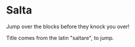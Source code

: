 # Salta
Jump over the blocks before they knock you over!

Title comes from the latin "saltare", to jump.

